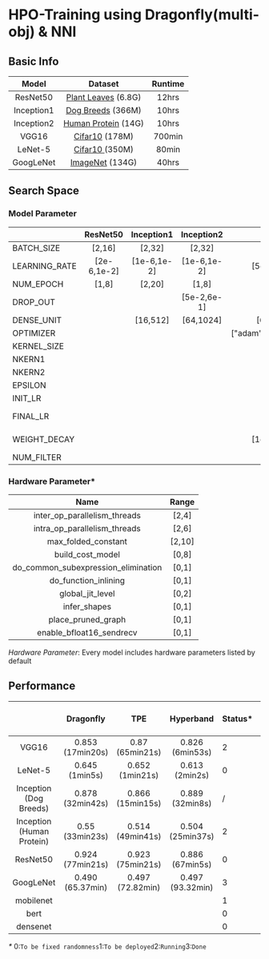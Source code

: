 # HPO-Training using Dragonfly(multi-obj) & NNI

## Basic Info

|   Model    |                           Dataset                            | Runtime |
| :--------: | :----------------------------------------------------------: | :-----: |
|  ResNet50  | [Plant Leaves](https://www.tensorflow.org/datasets/catalog/plant_leaves) (6.8G) |  12hrs  |
| Inception1 | [Dog Breeds](https://www.kaggle.com/careyai/inceptionv3-full-pretrained-model-instructions/data?select=train) (366M) |  10hrs  |
| Inception2 | [Human Protein](https://www.kaggle.com/mathormad/inceptionv3-baseline-lb-0-379/data) (14G) |  10hrs  |
|   VGG16    | [Cifar10](https://www.tensorflow.org/api_docs/python/tf/keras/datasets/cifar10) (178M) | 700min  |
|  LeNet-5   | [Cifar10 ](https://www.cs.toronto.edu/~kriz/cifar.html)(350M) |  80min  |
| GoogLeNet  |         [ImageNet](http://www.image-net.org/) (134G)         |  40hrs  |

## Search Space

### Model Parameter

|               |  ResNet50   | Inception1  | Inception2  |         VGG16          | LeNet-5     |  GoogLeNet  |
| :------------ | :---------: | :---------: | :---------: | :--------------------: | ----------- | :---------: |
| BATCH_SIZE    |   [2,16]    |   [2,32]    |   [2,32]    |        [8,128]         | [10,711]    |   [8,64]    |
| LEARNING_RATE | [2e-6,1e-2] | [1e-6,1e-2] | [1e-6,1e-2] |      [5e-5,5e-3]       | [1e-6,1e-2] |             |
| NUM_EPOCH     |    [1,8]    |   [2,20]    |    [1,8]    |         [2,30]         |             |   80[1,3]   |
| DROP_OUT      |             |             | [5e-2,6e-1] |                        |             |             |
| DENSE_UNIT    |             |  [16,512]   |  [64,1024]  |       [64,1024]        |             |             |
| OPTIMIZER     |             |             |             | ["adam","grad","rmsp"] |             |             |
| KERNEL_SIZE   |             |             |             |         [1,5]          |             |             |
| NKERN1        |             |             |             |                        | [5,30]      |             |
| NKERN2        |             |             |             |                        | [31,60]     |             |
| EPSILON       |             |             |             |                        |             |  [0.1,1.0]  |
| INIT_LR       |             |             |             |                        |             |  [1e-2,1]   |
| FINAL_LR      |             |             |             |                        |             | [1e-6,5e-4] |
| WEIGHT_DECAY  |             |             |             |      [1e-5,8e-2]       |             | [2e-5,2e-3] |
| NUM_FILTER    |             |             |             |         [8,64]         |             |             |

### Hardware Parameter*

|                Name                 | Range  |
| :---------------------------------: | :----: |
|    inter_op_parallelism_threads     | [2,4]  |
|    intra_op_parallelism_threads     | [2,6]  |
|         max_folded_constant         | [2,10] |
|          build_cost_model           | [0,8]  |
| do_common_subexpression_elimination | [0,1]  |
|        do_function_inlining         | [0,1]  |
|          global_jit_level           | [0,2]  |
|            infer_shapes             | [0,1]  |
|         place_pruned_graph          | [0,1]  |
|      enable_bfloat16_sendrecv       | [0,1]  |

*Hardware Parameter*: Every model includes hardware parameters listed by default

## Performance

|                           |    Dragonfly     |       TPE        |    Hyperband     | Status* |                            Result                            |                   Cumulative Best accuracy                   |
| :-----------------------: | :--------------: | :--------------: | :--------------: | ------- | :----------------------------------------------------------: | :----------------------------------------------------------: |
|           VGG16           | 0.853 (17min20s) | 0.87 (65min21s)  | 0.826 (6min53s)  | 2       | ![](https://lh3.googleusercontent.com/-rBBWlBI47ZE/XvMsgNYl7FI/AAAAAAAAAPQ/qQglaGHuxK8H3yBPfsjYLQ8byfXVGvA9QCK8BGAsYHg/s512/2020-06-24.png) | ![](https://lh3.googleusercontent.com/-dnw077p5pCM/Xu8QbwcV73I/AAAAAAAAANk/8W2gsUGNMBYmYmCcBnyPoU6itFGdVjLFgCK8BGAsYHg/s512/2020-06-21.png) |
|          LeNet-5          |  0.645 (1min5s)  | 0.652 (1min21s)  |  0.613 (2min2s)  | 0       | ![](https://lh3.googleusercontent.com/-Zwp1028BOks/XvMsZkG6FVI/AAAAAAAAAPM/AgUmmyJH8zUcgdFLUlT8-br0J823nOxKwCK8BGAsYHg/s512/2020-06-24.png) | ![](https://lh3.googleusercontent.com/-Bo22LOKSOO0/XvEEBGtQpVI/AAAAAAAAAOE/FHksoSUg7WcERRFlJPShSQST0ovau7wZACK8BGAsYHg/s512/2020-06-22.png) |
|  Inception (Dog Breeds)   | 0.878 (32min42s) | 0.866 (15min15s) | 0.889 (32min8s)  | /       | ![](https://lh3.googleusercontent.com/-dmCMjiPqu8M/XvMsQgqY5pI/AAAAAAAAAPI/4UxL-CaywQsRJb17bP1S96UcMFaRWAFxQCK8BGAsYHg/s512/2020-06-24.png) | ![](https://lh3.googleusercontent.com/-g7AWvZQ5YF8/Xuu7IxlwPdI/AAAAAAAAAhw/L34Sw9Z0jv0xrg8BRSC9RKfogI3ziXWowCK8BGAsYHg/s512/2020-06-18.png) |
| Inception (Human Protein) | 0.55 (33min23s)  | 0.514 (49min41s) | 0.504 (25min37s) | 2       | ![](https://lh3.googleusercontent.com/-RrIW_LWbZtg/XvhHkLlpKSI/AAAAAAAAAPo/9pHOJIdV8KUSwP0d5ow4C9A2_ApgRs9VgCK8BGAsYHg/s512/2020-06-28.png) | ![](https://lh3.googleusercontent.com/-RBEETTccvK0/XvhHiwwqlDI/AAAAAAAAAPk/OJTEzU_XlWk4_EDbSfnH8-HCFAgOhEbCACK8BGAsYHg/s512/2020-06-28.png) |
|         ResNet50          | 0.924 (77min21s) | 0.923 (75min21s) | 0.886 (67min5s)  | 0       | ![](https://lh3.googleusercontent.com/-9pIHqTL3Zi0/XvMr-gHilXI/AAAAAAAAAPA/iXxC7JbekYEE1uUDvAMi1p9bL0gz06DnwCK8BGAsYHg/s512/2020-06-24.png) | ![](https://lh3.googleusercontent.com/-0o4gDW65aQ8/Xuu7X9KZ1JI/AAAAAAAAAh4/Zg9fmmxLAAklY1yr509itEPjphfURw5tQCK8BGAsYHg/s512/2020-06-18.png) |
|         GoogLeNet         | 0.490 (65.37min) | 0.497 (72.82min) | 0.497 (93.32min) | 3       | ![](https://lh3.googleusercontent.com/-nGF0qKF9r6k/XxFMMpWeY7I/AAAAAAAAAS0/GMAbuMyO5Oo-bCAI_dv206vFz9ieSXtqACK8BGAsYHg/s512/2020-07-16.png) | ![](https://lh3.googleusercontent.com/-3LQZ1tU6rKs/XxFMLEC8inI/AAAAAAAAASw/iBjQQBjmnuwLFxBmBKl6nmaigAcJKxD5wCK8BGAsYHg/s512/2020-07-16.png) |
|         mobilenet         |                  |                  |                  | 1       |                                                              |                                                              |
|           bert            |                  |                  |                  | 0       |                                                              |                                                              |
|         densenet          |                  |                  |                  | 0       |                                                              |                                                              |

*\** 0:``To be fixed randomness``1:``To be deployed``2:``Running``3:``Done``